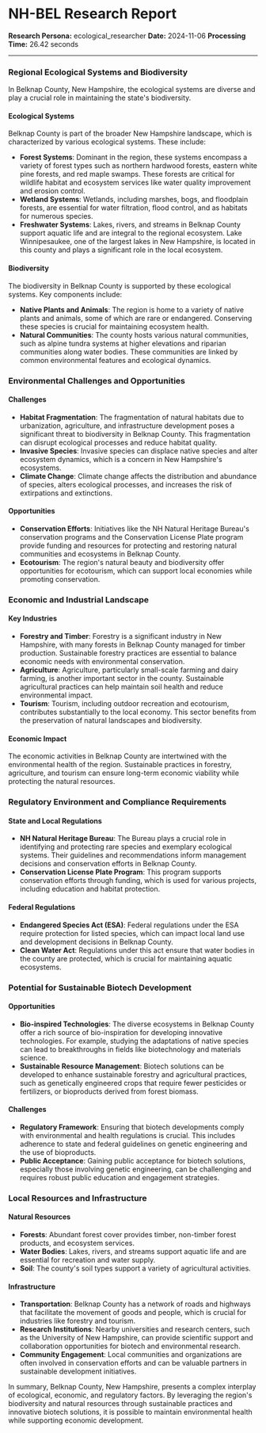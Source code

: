 # NH-BEL Research Report

**Research Persona:** ecological_researcher
**Date:** 2024-11-06
**Processing Time:** 26.42 seconds

---

### Regional Ecological Systems and Biodiversity

In Belknap County, New Hampshire, the ecological systems are diverse and play a crucial role in maintaining the state's biodiversity.

#### Ecological Systems
Belknap County is part of the broader New Hampshire landscape, which is characterized by various ecological systems. These include:
- **Forest Systems**: Dominant in the region, these systems encompass a variety of forest types such as northern hardwood forests, eastern white pine forests, and red maple swamps. These forests are critical for wildlife habitat and ecosystem services like water quality improvement and erosion control.
- **Wetland Systems**: Wetlands, including marshes, bogs, and floodplain forests, are essential for water filtration, flood control, and as habitats for numerous species.
- **Freshwater Systems**: Lakes, rivers, and streams in Belknap County support aquatic life and are integral to the regional ecosystem. Lake Winnipesaukee, one of the largest lakes in New Hampshire, is located in this county and plays a significant role in the local ecosystem.

#### Biodiversity
The biodiversity in Belknap County is supported by these ecological systems. Key components include:
- **Native Plants and Animals**: The region is home to a variety of native plants and animals, some of which are rare or endangered. Conserving these species is crucial for maintaining ecosystem health.
- **Natural Communities**: The county hosts various natural communities, such as alpine tundra systems at higher elevations and riparian communities along water bodies. These communities are linked by common environmental features and ecological dynamics.

### Environmental Challenges and Opportunities

#### Challenges
- **Habitat Fragmentation**: The fragmentation of natural habitats due to urbanization, agriculture, and infrastructure development poses a significant threat to biodiversity in Belknap County. This fragmentation can disrupt ecological processes and reduce habitat quality.
- **Invasive Species**: Invasive species can displace native species and alter ecosystem dynamics, which is a concern in New Hampshire's ecosystems.
- **Climate Change**: Climate change affects the distribution and abundance of species, alters ecological processes, and increases the risk of extirpations and extinctions.

#### Opportunities
- **Conservation Efforts**: Initiatives like the NH Natural Heritage Bureau's conservation programs and the Conservation License Plate program provide funding and resources for protecting and restoring natural communities and ecosystems in Belknap County.
- **Ecotourism**: The region's natural beauty and biodiversity offer opportunities for ecotourism, which can support local economies while promoting conservation.

### Economic and Industrial Landscape

#### Key Industries
- **Forestry and Timber**: Forestry is a significant industry in New Hampshire, with many forests in Belknap County managed for timber production. Sustainable forestry practices are essential to balance economic needs with environmental conservation.
- **Agriculture**: Agriculture, particularly small-scale farming and dairy farming, is another important sector in the county. Sustainable agricultural practices can help maintain soil health and reduce environmental impact.
- **Tourism**: Tourism, including outdoor recreation and ecotourism, contributes substantially to the local economy. This sector benefits from the preservation of natural landscapes and biodiversity.

#### Economic Impact
The economic activities in Belknap County are intertwined with the environmental health of the region. Sustainable practices in forestry, agriculture, and tourism can ensure long-term economic viability while protecting the natural resources.

### Regulatory Environment and Compliance Requirements

#### State and Local Regulations
- **NH Natural Heritage Bureau**: The Bureau plays a crucial role in identifying and protecting rare species and exemplary ecological systems. Their guidelines and recommendations inform management decisions and conservation efforts in Belknap County.
- **Conservation License Plate Program**: This program supports conservation efforts through funding, which is used for various projects, including education and habitat protection.

#### Federal Regulations
- **Endangered Species Act (ESA)**: Federal regulations under the ESA require protection for listed species, which can impact local land use and development decisions in Belknap County.
- **Clean Water Act**: Regulations under this act ensure that water bodies in the county are protected, which is crucial for maintaining aquatic ecosystems.

### Potential for Sustainable Biotech Development

#### Opportunities
- **Bio-inspired Technologies**: The diverse ecosystems in Belknap County offer a rich source of bio-inspiration for developing innovative technologies. For example, studying the adaptations of native species can lead to breakthroughs in fields like biotechnology and materials science.
- **Sustainable Resource Management**: Biotech solutions can be developed to enhance sustainable forestry and agricultural practices, such as genetically engineered crops that require fewer pesticides or fertilizers, or bioproducts derived from forest biomass.

#### Challenges
- **Regulatory Framework**: Ensuring that biotech developments comply with environmental and health regulations is crucial. This includes adherence to state and federal guidelines on genetic engineering and the use of bioproducts.
- **Public Acceptance**: Gaining public acceptance for biotech solutions, especially those involving genetic engineering, can be challenging and requires robust public education and engagement strategies.

### Local Resources and Infrastructure

#### Natural Resources
- **Forests**: Abundant forest cover provides timber, non-timber forest products, and ecosystem services.
- **Water Bodies**: Lakes, rivers, and streams support aquatic life and are essential for recreation and water supply.
- **Soil**: The county's soil types support a variety of agricultural activities.

#### Infrastructure
- **Transportation**: Belknap County has a network of roads and highways that facilitate the movement of goods and people, which is crucial for industries like forestry and tourism.
- **Research Institutions**: Nearby universities and research centers, such as the University of New Hampshire, can provide scientific support and collaboration opportunities for biotech and environmental research.
- **Community Engagement**: Local communities and organizations are often involved in conservation efforts and can be valuable partners in sustainable development initiatives.

In summary, Belknap County, New Hampshire, presents a complex interplay of ecological, economic, and regulatory factors. By leveraging the region's biodiversity and natural resources through sustainable practices and innovative biotech solutions, it is possible to maintain environmental health while supporting economic development.